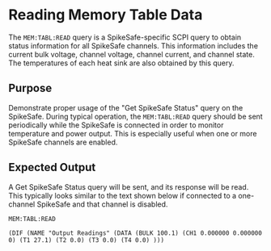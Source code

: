 # Reading Memory Table Data
The `MEM:TABL:READ` query is a SpikeSafe-specific SCPI query to obtain status information for all SpikeSafe channels. This information includes the current bulk voltage, channel voltage, channel current, and channel state. The temperatures of each heat sink are also obtained by this query.

## Purpose
Demonstrate proper usage of the "Get SpikeSafe Status" query on the SpikeSafe. During typical operation, the `MEM:TABL:READ` query should be sent periodically while the SpikeSafe is connected in order to monitor temperature and power output. This is especially useful when one or more SpikeSafe channels are enabled.

## Expected Output
A Get SpikeSafe Status query will be sent, and its response will be read. This typically looks similar to the text shown below if connected to a one-channel SpikeSafe and that channel is disabled.

`MEM:TABL:READ`

`(DIF (NAME "Output Readings" (DATA (BULK 100.1) (CH1 0.000000 0.000000 0) (T1 27.1) (T2 0.0) (T3 0.0) (T4 0.0) )))`
